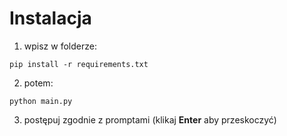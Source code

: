 # Instalacja
1. wpisz w folderze:
```
pip install -r requirements.txt
```
2. potem:
```
python main.py
```
3. postępuj zgodnie z promptami (klikaj **Enter** aby przeskoczyć)
